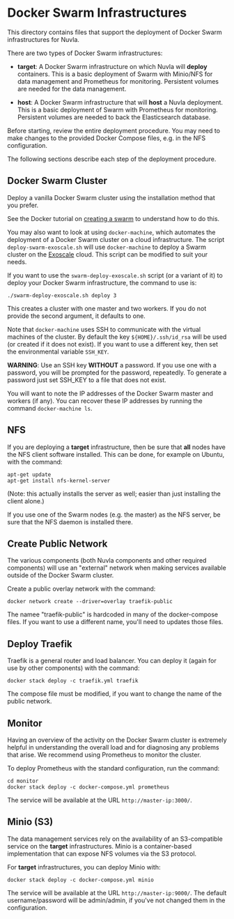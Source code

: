 # Docker Swarm Infrastructures

This directory contains files that support the deployment of Docker
Swarm infrastructures for Nuvla.

There are two types of Docker Swarm infrastructures:

 - **target**: A Docker Swarm infrastructure on which Nuvla will
   **deploy** containers.  This is a basic deployment of Swarm with
   Minio/NFS for data management and Prometheus for
   monitoring. Persistent volumes are needed for the data management.

 - **host**: A Docker Swarm infrastructure that will **host** a Nuvla
   deployment. This is a basic deployment of Swarm with Prometheus for
   monitoring. Persistent volumes are needed to back the Elasticsearch
   database.

Before starting, review the entire deployment procedure. You may need
to make changes to the provided Docker Compose files, e.g. in the NFS
configuration.

The following sections describe each step of the deployment procedure.

## Docker Swarm Cluster

Deploy a vanilla Docker Swarm cluster using the installation method
that you prefer.

See the Docker tutorial on [creating a
swarm](https://docs.docker.com/engine/swarm/swarm-tutorial/create-swarm/)
to understand how to do this.

You may also want to look at using `docker-machine`, which automates
the deployment of a Docker Swarm cluster on a cloud
infrastructure. The script `deploy-swarm-exoscale.sh` will use
`docker-machine` to deploy a Swarm cluster on the
[Exoscale](https://exoscale.ch) cloud. This script can be modified to
suit your needs. 

If you want to use the `swarm-deploy-exoscale.sh` script (or a variant
of it) to deploy your Docker Swarm infrastructure, the command to use
is:

    ./swarm-deploy-exoscale.sh deploy 3

This creates a cluster with one master and two workers. If you do not
provide the second argument, it defaults to one.

Note that `docker-machine` uses SSH to communicate with the virtual
machines of the cluster. By default the key `${HOME}/.ssh/id_rsa` will
be used (or created if it does not exist). If you want to use a
different key, then set the environmental variable `SSH_KEY`.

**WARNING**: Use an SSH key **WITHOUT** a password. If you use one
with a password, you will be prompted for the password, repeatedly. To
generate a password just set SSH_KEY to a file that does not exist.

You will want to note the IP addresses of the Docker Swarm master and
workers (if any). You can recover these IP addresses by running the
command `docker-machine ls`. 

## NFS

If you are deploying a **target** infrastructure, then be sure that
**all** nodes have the NFS client software installed. This can be
done, for example on Ubuntu, with the command:

    apt-get update
    apt-get install nfs-kernel-server

(Note: this actually installs the server as well; easier than just
installing the client alone.)

If you use one of the Swarm nodes (e.g. the master) as the NFS server,
be sure that the NFS daemon is installed there.

## Create Public Network

The various components (both Nuvla components and other required
components) will use an "external" network when making services
available outside of the Docker Swarm cluster. 

Create a public overlay network with the command:

    docker network create --driver=overlay traefik-public

The namee "traefik-public" is hardcoded in many of the docker-compose
files. If you want to use a different name, you'll need to updates
those files.

## Deploy Traefik

Traefik is a general router and load balancer. You can deploy it
(again for use by other components) with the command:

    docker stack deploy -c traefik.yml traefik

The compose file must be modified, if you want to change the name of
the public network.

## Monitor

Having an overview of the activity on the Docker Swarm cluster is
extremely helpful in understanding the overall load and for diagnosing
any problems that arise. We recommend using Prometheus to monitor the
cluster.

To deploy Prometheus with the standard configuration, run the command:

    cd monitor
    docker stack deploy -c docker-compose.yml prometheus

The service will be available at the URL `http://master-ip:3000/`. 

## Minio (S3)

The data management services rely on the availability of an
S3-compatible service on the **target** infrastructures. Minio is a
container-based implementation that can expose NFS volumes via the S3
protocol.

For **target** infrastructures, you can deploy Minio with:

    docker stack deploy -c docker-compose.yml minio

The service will be available at the URL `http://master-ip:9000/`. The
default username/password will be admin/admin, if you've not changed
them in the configuration.
